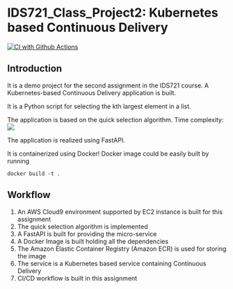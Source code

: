 # IDS721_Class_Project2: Kubernetes based Continuous Delivery
[![CI with Github Actions](https://github.com/nansuwang/IDS721_Class_Project2_Docker/actions/workflows/main.yml/badge.svg)](https://github.com/nansuwang/IDS721_Class_Project2_Docker/actions/workflows/main.yml)

## Introduction
It is a demo project for the second assignment in the IDS721 course.
A Kubernetes-based Continuous Delivery application is built.

It is a Python script for selecting the kth largest element in a list.

The application is based on the quick selection algorithm. Time complexity: <img src="https://render.githubusercontent.com/render/math?math=O(n)">

The application is realized using FastAPI.

It is containerized using Docker! Docker image could be easily built by running
```shell
docker build -t .
```

## Workflow
1. An AWS Cloud9 environment supported by EC2 instance is built for this assignment
2. The quick selection algorithm is implemented
3. A FastAPI is built for providing the micro-service
4. A Docker Image is built holding all the dependencies
5. The Amazon Elastic Container Registry (Amazon ECR) is used for storing the image
6. The service is a Kubernetes based service containing Continuous Delivery
7. CI/CD workflow is built in this assignment
